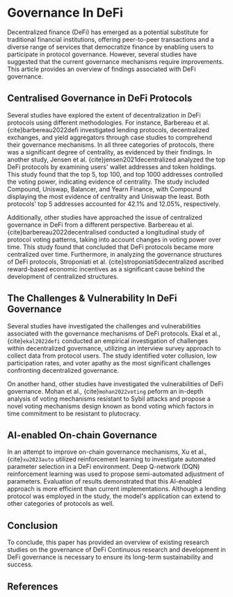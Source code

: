 # Governance In DeFi

Decentralized finance (DeFi) has emerged as a potential substitute for traditional financial institutions, offering peer-to-peer transactions and a diverse range of services that democratize finance by enabling users to participate in protocol governance. However, several studies have suggested that the current governance mechanisms require improvements. This article provides an overview of findings associated with DeFi governance.

## Centralised Governance in DeFi Protocols

 Several studies have explored the extent of decentralization in DeFi protocols using different methodologies. For instance, Barbereau et al. {cite}barbereau2022defi investigated lending protocols, decentralized exchanges, and yield aggregators through case studies to comprehend their governance mechanisms. In all three categories of protocols, there was a significant degree of centrality, as evidenced by their findings. In another study, Jensen et al. {cite}jensen2021decentralized analyzed the top DeFi protocols by examining users' wallet addresses and token holdings. This study found that the top 5, top 100, and top 1000 addresses controlled the voting power, indicating evidence of centrality. The study included Compound, Uniswap, Balancer, and Yearn Finance, with Compound displaying the most evidence of centrality and Uniswap the least. Both protocols' top 5 addresses accounted for 42.1% and 12.05%, respectively.

Additionally, other studies have approached the issue of centralized governance in DeFi from a different perspective. Barbereau et al. {cite}barbereau2022decentralised conducted a longitudinal study of protocol voting patterns, taking into account changes in voting power over time. This study found that concluded that DeFi protocols became more centralized over time. Furthermore, in analyzing the governance structures of DeFi protocols, Stroponiati et al. {cite}stroponiati5decentralized ascribed reward-based economic incentives as a significant cause behind the development of centralized structures.
 
## The Challenges & Vulnerability In DeFi Governance

Several studies have investigated the challenges and vulnerabilities associated with the governance mechanisms of DeFi protocols. Ekal et al., {cite}`ekal2022defi` conducted an empirical investigation of challenges within decentralized governance, utilizing an interview survey approach to collect data from protocol users. The study identified voter collusion, low participation rates, and voter apathy as the most significant challenges confronting decentralized governance.

On another hand, other studies have investigated the vulnerabilities of DeFi governance. Mohan et al., {cite}`mohan2022voting` peform an in-depth analysis of voting mechanisms resistant to Sybil attacks and propose a novel voting mechanisms design known as bond voting which factors in time commitment to be resistant to plutocracy. 

## AI-enabled On-chain Governance

In an attempt to improve on-chain governance mechanisms, Xu et al., {cite}`xu2023auto` utilized reinforcement learning to investigate automated parameter selection in a DeFi environment. Deep Q-network (DQN) reinforcement learning was used to propose semi-automated adjustment of parameters. Evaluation of results demonstrated that this AI-enabled approach is more efficient than current implementations. Although a lending protocol was employed in the study, the model's application can extend to other categories of protocols as well.

## Conclusion
To conclude, this paper has provided an overview of existing research studies on the governance of DeFi Continuous research and development in DeFi governance is necessary to ensure its long-term sustainability and success.

## References
<!-- ## References
```{bibliography}
``` -->
